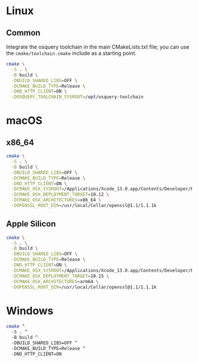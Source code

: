 # Linux

## Common

Integrate the osquery toolchain in the main CMakeLists.txt file; you can use the `cmake/toolchain.cmake` include as a starting point.

```sh
cmake \
  -S . \
  -B build \
  -DBUILD_SHARED_LIBS=OFF \
  -DCMAKE_BUILD_TYPE=Release \
  -DNO_HTTP_CLIENT=ON \
  -DOSQUERY_TOOLCHAIN_SYSROOT=/opt/osquery-toolchain
```

# macOS

## x86_64

```sh
cmake \
  -S . \
  -B build \
  -DBUILD_SHARED_LIBS=OFF \
  -DCMAKE_BUILD_TYPE=Release \
  -DNO_HTTP_CLIENT=ON \
  -DCMAKE_OSX_SYSROOT=/Applications/Xcode_13.0.app/Contents/Developer/Platforms/MacOSX.platform/Developer/SDKs/MacOSX11.3.sdk \
  -DCMAKE_OSX_DEPLOYMENT_TARGET=10.12 \
  -DCMAKE_OSX_ARCHITECTURES=x86_64 \
  -DOPENSSL_ROOT_DIR=/usr/local/Cellar/openssl@1.1/1.1.1k
```

## Apple Silicon

```sh
cmake \
  -S . \
  -B build \
  -DBUILD_SHARED_LIBS=OFF \
  -DCMAKE_BUILD_TYPE=Release \
  -DNO_HTTP_CLIENT=ON \
  -DCMAKE_OSX_SYSROOT=/Applications/Xcode_13.0.app/Contents/Developer/Platforms/MacOSX.platform/Developer/SDKs/MacOSX11.3.sdk \
  -DCMAKE_OSX_DEPLOYMENT_TARGET=10.15 \
  -DCMAKE_OSX_ARCHITECTURES=arm64 \
  -DOPENSSL_ROOT_DIR=/usr/local/Cellar/openssl@1.1/1.1.1k
```

# Windows

```sh
cmake ^
  -S . ^
  -B build ^
  -DBUILD_SHARED_LIBS=OFF ^
  -DCMAKE_BUILD_TYPE=Release ^
  -DNO_HTTP_CLIENT=ON
```
